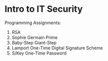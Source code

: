 # Intro to IT Security

Programming Assignments:
   1. RSA
   2. Sophie Germain Prime
   3. Baby-Step Giant-Step
   4. Lamport One-Time Digital Signature Scheme 
   5. S/Key One-Time Password
